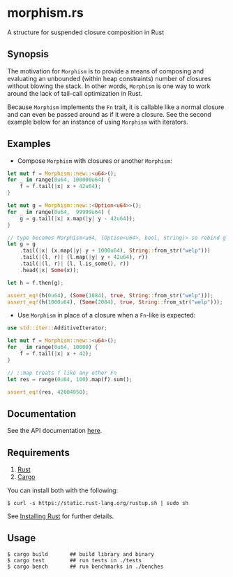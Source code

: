 # morphism.rs

A structure for suspended closure composition in Rust

## Synopsis

The motivation for `Morphism` is to provide a means of composing and evaluating an unbounded (within heap constraints) number of closures without blowing the stack. In other words, `Morphism` is one way to work around the lack of tail-call optimization in Rust.

Because `Morphism` implements the `Fn` trait, it is callable like a normal closure and can even be passed around as if it were a closure. See the second example below for an instance of using `Morphism` with iterators.

## Examples

* Compose `Morphism` with closures or another `Morphism`:



```rust
let mut f = Morphism::new::<u64>();
for _ in range(0u64, 100000u64) {
    f = f.tail(|x| x + 42u64);
}

let mut g = Morphism::new::<Option<u64>>();
for _ in range(0u64,  99999u64) {
    g = g.tail(|x| x.map(|y| y - 42u64));
}

// type becomes Morphism<u64, (Option<u64>, bool, String)> so rebind g
let g = g
    .tail(|x| (x.map(|y| y + 1000u64), String::from_str("welp")))
    .tail(|(l, r)| (l.map(|y| y + 42u64), r))
    .tail(|(l, r)| (l, l.is_some(), r))
    .head(|x| Some(x));

let h = f.then(g);

assert_eq!(h(0u64), (Some(1084), true, String::from_str("welp")));
assert_eq!(h(1000u64), (Some(2084), true, String::from_str("welp")));
```

* Use `Morphism` in place of a closure when a `Fn`-like is expected:

```rust
use std::iter::AdditiveIterator;

let mut f = Morphism::new::<u64>();
for _ in range(0u64, 10000) {
    f = f.tail(|x| x + 42);
}

// ::map treats f like any other Fn
let res = range(0u64, 100).map(f).sum();

assert_eq!(res, 42004950);
```

## Documentation

See the API documentation [here](http://freebroccolo.github.io/morphism.rs/doc/morphism/).

## Requirements

1.   [Rust](http://www.rust-lang.org/)
2.   [Cargo](http://crates.io/)

You can install both with the following:

```
$ curl -s https://static.rust-lang.org/rustup.sh | sudo sh
```

See [Installing Rust](http://doc.rust-lang.org/guide.html#installing-rust) for further details.

## Usage

```
$ cargo build       ## build library and binary
$ cargo test        ## run tests in ./tests
$ cargo bench       ## run benchmarks in ./benches
```
